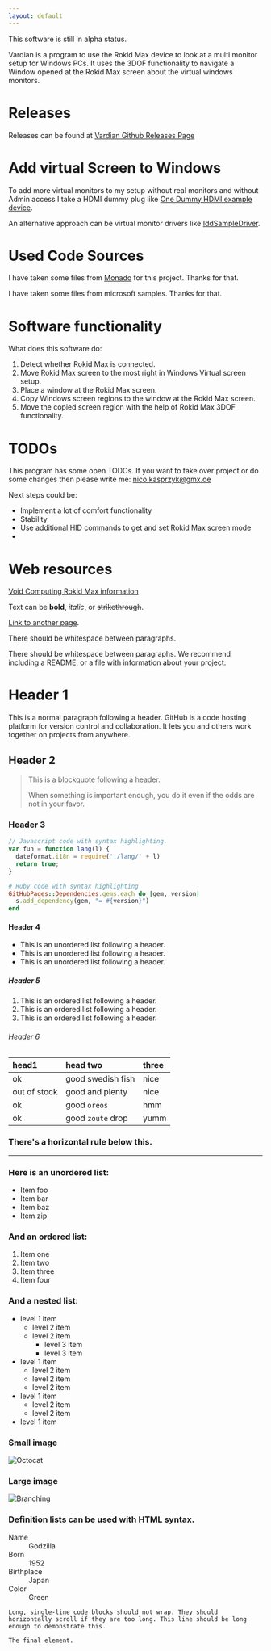 ```yaml
---
layout: default
---
```


This software is still in alpha status.

Vardian is a program to use the Rokid Max device to look at a multi monitor setup 
for Windows PCs. It uses the 3DOF functionality to navigate
a Window opened at the Rokid Max screen about the virtual windows
monitors.

# Releases

Releases can be found at [Vardian Github Releases Page](https://github.com/github-nico-code/Vardian/releases)

# Add virtual Screen to Windows

To add more virtual monitors to my setup without real monitors and
without Admin access I take a HDMI dummy plug like 
[One Dummy HDMI example device](https://www.amazon.de/dp/B07YMTKJCR?ref=ppx_yo2ov_dt_b_product_details&amp;th=1).

An alternative approach can be virtual monitor drivers like
[IddSampleDriver](https://github.com/roshkins/IddSampleDriver).

# Used Code Sources

I have taken some files from [Monado](https://monado.pages.freedesktop.org/monado/index.html)
for this project. Thanks for that.

I have taken some files from microsoft samples. Thanks for that.

# Software functionality

What does this software do:
1. Detect whether Rokid Max is connected.
1. Move Rokid Max screen to the most right in Windows Virtual screen
   setup.
1. Place a window at the Rokid Max screen.
1. Copy Windows screen regions to the window at the Rokid Max screen.
1. Move the copied screen region with the help of Rokid Max 3DOF
        functionality.

# TODOs

This program has some open TODOs. If you want to take over project or do
      some changes then please write me: nico.kasprzyk@gmx.de

Next steps could be:
* Implement a lot of comfort functionality
* Stability
* Use additional HID commands to get and set Rokid Max screen mode
* 

# Web resources

[Void Computing Rokid Max information](https://voidcomputing.hu/blog/good-bad-ugly/#the-rokid-air-mcu-protocol)


Text can be **bold**, _italic_, or ~~strikethrough~~.

[Link to another page](./another-page.html).

There should be whitespace between paragraphs.

There should be whitespace between paragraphs. We recommend including a README, or a file with information about your project.

# Header 1

This is a normal paragraph following a header. GitHub is a code hosting platform for version control and collaboration. It lets you and others work together on projects from anywhere.

## Header 2

> This is a blockquote following a header.
>
> When something is important enough, you do it even if the odds are not in your favor.

### Header 3

```js
// Javascript code with syntax highlighting.
var fun = function lang(l) {
  dateformat.i18n = require('./lang/' + l)
  return true;
}
```

```ruby
# Ruby code with syntax highlighting
GitHubPages::Dependencies.gems.each do |gem, version|
  s.add_dependency(gem, "= #{version}")
end
```

#### Header 4

*   This is an unordered list following a header.
*   This is an unordered list following a header.
*   This is an unordered list following a header.

##### Header 5

1.  This is an ordered list following a header.
2.  This is an ordered list following a header.
3.  This is an ordered list following a header.

###### Header 6

| head1        | head two          | three |
|:-------------|:------------------|:------|
| ok           | good swedish fish | nice  |
| out of stock | good and plenty   | nice  |
| ok           | good `oreos`      | hmm   |
| ok           | good `zoute` drop | yumm  |

### There's a horizontal rule below this.

* * *

### Here is an unordered list:

*   Item foo
*   Item bar
*   Item baz
*   Item zip

### And an ordered list:

1.  Item one
1.  Item two
1.  Item three
1.  Item four

### And a nested list:

- level 1 item
  - level 2 item
  - level 2 item
    - level 3 item
    - level 3 item
- level 1 item
  - level 2 item
  - level 2 item
  - level 2 item
- level 1 item
  - level 2 item
  - level 2 item
- level 1 item

### Small image

![Octocat](https://github.githubassets.com/images/icons/emoji/octocat.png)

### Large image

![Branching](https://guides.github.com/activities/hello-world/branching.png)


### Definition lists can be used with HTML syntax.

<dl>
<dt>Name</dt>
<dd>Godzilla</dd>
<dt>Born</dt>
<dd>1952</dd>
<dt>Birthplace</dt>
<dd>Japan</dd>
<dt>Color</dt>
<dd>Green</dd>
</dl>

```
Long, single-line code blocks should not wrap. They should horizontally scroll if they are too long. This line should be long enough to demonstrate this.
```

```
The final element.
```
